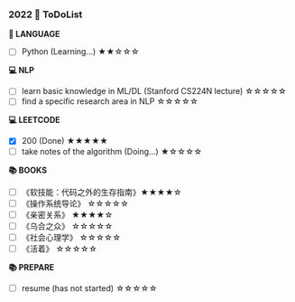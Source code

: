 ### 2022  🚩 ToDoList

**📰 LANGUAGE**

* [ ] Python (Learning...) ★★☆☆☆

**💻 NLP**

* [ ] learn basic knowledge in ML/DL (Stanford CS224N lecture) ☆☆☆☆☆
* [ ] find a specific research area in NLP ☆☆☆☆☆

**💻 LEETCODE**

* [x] 200 (Done) ★★★★★
* [ ] take notes of the algorithm (Doing...) ★☆☆☆☆

**📚 BOOKS**

* [ ] 《软技能：代码之外的生存指南》★★★★☆
* [ ] 《操作系统导论》 ☆☆☆☆☆
* [ ] 《亲密关系》 ★★★★☆
* [ ] 《乌合之众》 ☆☆☆☆☆
* [ ] 《社会心理学》 ☆☆☆☆☆
* [ ] 《活着》 ☆☆☆☆☆

**📚 PREPARE**

* [ ] resume (has not started) ☆☆☆☆☆
